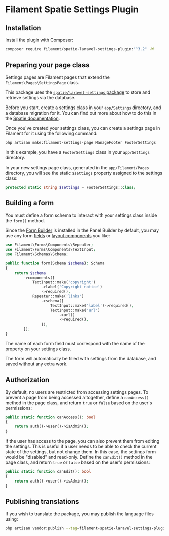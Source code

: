 # Filament Spatie Settings Plugin

## Installation

Install the plugin with Composer:

```bash
composer require filament/spatie-laravel-settings-plugin:"^3.2" -W
```

## Preparing your page class

Settings pages are Filament pages that extend the `Filament\Pages\SettingsPage` class.

This package uses the [`spatie/laravel-settings` package](https://github.com/spatie/laravel-settings) to store and retrieve settings via the database.

Before you start, create a settings class in your `app/Settings` directory, and a database migration for it. You can find out more about how to do this in the [Spatie documentation](https://github.com/spatie/laravel-settings#usage).

Once you've created your settings class, you can create a settings page in Filament for it using the following command:

```bash
php artisan make:filament-settings-page ManageFooter FooterSettings
```

In this example, you have a `FooterSettings` class in your `app/Settings` directory.

In your new settings page class, generated in the `app/Filament/Pages` directory, you will see the static `$settings` property assigned to the settings class:

```php
protected static string $settings = FooterSettings::class;
```

## Building a form

You must define a form schema to interact with your settings class inside the `form()` method.

Since the [Form Builder](https://filamentphp.com/docs/forms) is installed in the Panel Builder by default, you may use any form [fields](https://filamentphp.com/docs/forms) or [layout components](https://filamentphp.com/docs/schemas/layout) you like:

```php
use Filament\Forms\Components\Repeater;
use Filament\Forms\Components\TextInput;
use Filament\Schemas\Schema;

public function form(Schema $schema): Schema
{
    return $schema
        ->components([
            TextInput::make('copyright')
                ->label('Copyright notice')
                ->required(),
            Repeater::make('links')
                ->schema([
                    TextInput::make('label')->required(),
                    TextInput::make('url')
                        ->url()
                        ->required(),
                ]),
        ]);
}
```

The name of each form field must correspond with the name of the property on your settings class.

The form will automatically be filled with settings from the database, and saved without any extra work.

## Authorization

By default, no users are restricted from accessing settings pages. To prevent a page from being accessed altogether, define a `canAccess()` method in the page class, and return `true` or `false` based on the user's permissions:

```php
public static function canAccess(): bool
{
    return auth()->user()->isAdmin();
}
```

If the user has access to the page, you can also prevent them from editing the settings. This is useful if a user needs to be able to check the current state of the settings, but not change them. In this case, the settings form would be "disabled" and read-only. Define the `canEdit()` method in the page class, and return `true` or `false` based on the user's permissions:

```php
public static function canEdit(): bool
{
    return auth()->user()->isAdmin();
}
```

## Publishing translations

If you wish to translate the package, you may publish the language files using:

```bash
php artisan vendor:publish --tag=filament-spatie-laravel-settings-plugin-translations
```
